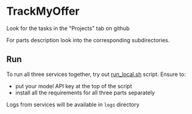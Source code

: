 # TrackMyOffer

Look for the tasks in the "Projects" tab on github

For parts description look into the corresponding subdirectories.

## Run

To run all three services together, try out [run_local.sh](run_local.sh) script. Ensure to:
- put your model API key at the top of the script
- install all the requirements for all three parts separately

Logs from services will be available in `logs` directory